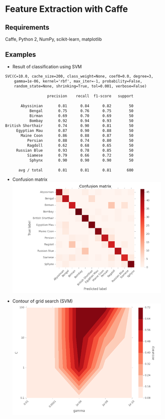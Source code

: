 # Feature Extraction with Caffe

## Requirements
Caffe, Python 2, NumPy, scikit-learn, matplotlib  

## Examples
* Result of classification using SVM
```
SVC(C=10.0, cache_size=200, class_weight=None, coef0=0.0, degree=3,
    gamma=1e-06, kernel='rbf', max_iter=-1, probability=False,
    random_state=None, shrinking=True, tol=0.001, verbose=False)
    
                   precision    recall  f1-score   support

       Abyssinian       0.81      0.84      0.82        50
           Bengal       0.75      0.76      0.75        50
           Birman       0.69      0.70      0.69        50
           Bombay       0.92      0.94      0.93        50
British Shorthair       0.74      0.90      0.81        50
     Egyptian Mau       0.87      0.90      0.88        50
       Maine Coon       0.86      0.88      0.87        50
          Persian       0.88      0.74      0.80        50
          Ragdoll       0.62      0.68      0.65        50
     Russian Blue       0.93      0.78      0.85        50
          Siamese       0.79      0.66      0.72        50
           Sphynx       0.90      0.90      0.90        50

      avg / total       0.81      0.81      0.81       600
```
* Confusion matrix
![Confusion Matrix (SVM)](/examples/svm_cmatrix.png)  

* Contour of grid search (SVM)
![Grid Search (SVM)](/examples/svm_gridsearch.png)  

